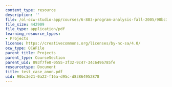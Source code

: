 ```yaml
---
content_type: resource
description: ''
file: /ol-ocw-studio-app/courses/6-883-program-analysis-fall-2005/90bc3e210a22f16ad95cd83864952878_test_case_anon.pdf
file_size: 442909
file_type: application/pdf
learning_resource_types:
- Projects
license: https://creativecommons.org/licenses/by-nc-sa/4.0/
ocw_type: OCWFile
parent_title: Projects
parent_type: CourseSection
parent_uid: 093f7fe0-0555-3f32-9c47-34c6496785fe
resourcetype: Document
title: test_case_anon.pdf
uid: 90bc3e21-0a22-f16a-d95c-d83864952878
---
```

